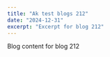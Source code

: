 ```yaml
---
title: "Ak test blogs 212"
date: "2024-12-31"
excerpt: "Excerpt for blog 212"
---
```


Blog content for blog 212